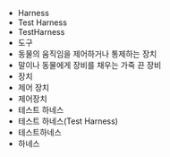 ﻿- Harness
- Test Harness
- TestHarness
- 도구
- 동물의 움직임을 제어하거나 통제하는 장치
- 말이나 동물에게 장비를 채우는 가죽 끈 장비
- 장치
- 제어 장치
- 제어장치
- 테스트 하네스
- 테스트 하네스(Test Harness)
- 테스트하네스
- 하네스
